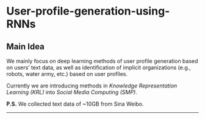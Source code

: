 # User-profile-generation-using-RNNs
## Main Idea
We mainly focus on deep learning methods of user profile generation based on users’ text data, as well as identification of implicit
organizations (e.g., robots, water army, etc.) based on user profiles.

Currently we are introducing methods in *Knowledge Representation Learning (KRL)* into *Social Media Computing (SMP)*.

**P.S.** We collected text data of ~10GB from Sina Weibo.  
***

